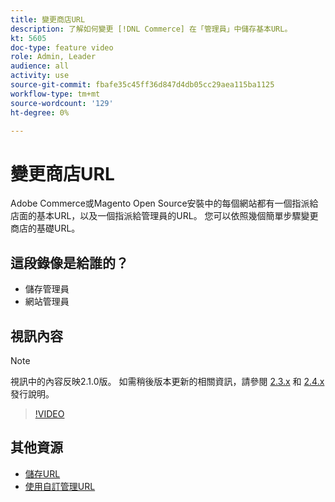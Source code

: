 ```yaml
---
title: 變更商店URL
description: 了解如何變更 [!DNL Commerce] 在「管理員」中儲存基本URL。
kt: 5605
doc-type: feature video
role: Admin, Leader
audience: all
activity: use
source-git-commit: fbafe35c45ff36d847d4db05cc29aea115ba1125
workflow-type: tm+mt
source-wordcount: '129'
ht-degree: 0%

---
```



# 變更商店URL

Adobe Commerce或Magento Open Source安裝中的每個網站都有一個指派給店面的基本URL，以及一個指派給管理員的URL。 您可以依照幾個簡單步驟變更商店的基礎URL。

## 這段錄像是給誰的？

- 儲存管理員
- 網站管理員

## 視訊內容

>[!NOTE]
>
>視訊中的內容反映2.1.0版。 如需稍後版本更新的相關資訊，請參閱 [2.3.x](https://devdocs.magento.com/guides/v2.3/release-notes/bk-release-notes.html) 和 [2.4.x](https://devdocs.magento.com/guides/v2.4/release-notes/bk-release-notes.html) 發行說明。

>[!VIDEO](https://video.tv.adobe.com/v/35488?quality=12&learn=on)

## 其他資源

- [儲存URL](https://docs.magento.com/user-guide/stores/store-urls.html)
- [使用自訂管理URL](https://docs.magento.com/user-guide/stores/store-urls-custom-admin.html)
